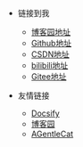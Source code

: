 <!-- _navbar.md -->

* 链接到我
  * [博客园地址](https://www.cnblogs.com/StarTwinkle/)
  * [Github地址](https://github.com/StarWanan)
  * [CSDN地址](https://blog.csdn.net/qq_45623497)
  * [bilibili地址](https://space.bilibili.com/34066646)
  * [Gitee地址](https://gitee.com/zyxstar)


* 友情链接
  * [Docsify](https://docsify.js.org/#/)
  * [博客园](https://www.cnblogs.com/)
  * [AGentleCat](https://www.agentlecat.com)

